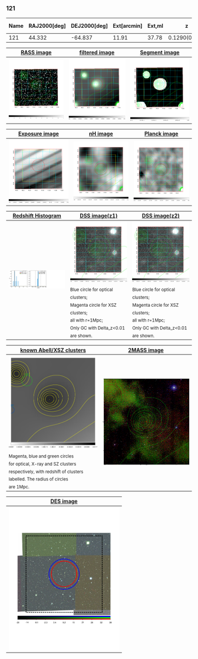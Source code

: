 <div STYLE="page-break-after: always;"></div>

### 121

|Name|RAJ2000[deg]|DEJ2000[deg] |Ext[arcmin]| Ext,ml | z | z_src| C|GC(XSZ,Delta_z<0.01)| GC(OPT,Delta_z<0.01)|GC| R_sig[arcmin] | R500[arcmin] | R500[Mpc]| CRsig[c/s] | CR500[c/s] |L500[1E44 erg/s]|F500[1E-12 erg/s/cm^2]| M500[1E14 Msun]|Tx[keV]|Cnt_sig|Beta|Rc[arcmin]|Comment|Alias|
|---|---|---|---|---|---|------|---|--------|---------|----------|---|---|---|---|---|---|---|---|---|---|---|---|---|---|
|121| 44.332| -64.837| 11.91| 37.78| 0.1290(0.000)| -| G| -| -| N| 13.675| 5.535| 0.765| 0.063(0.048)| 0.057(0.044)| 0.458(0.245)| 1.045(0.559)| 1.44(0.39)| 2.79(0.47)| 52.1| 0.806(-0.178+0.138)| 5.465(-1.821+1.660)| $z$ of BCG| t486|

|[RASS image](../image/121/121_img.pdf)|[filtered image](../image/121/121_fil.pdf)|[Segment image](../image/121/121_seg.pdf)|
|-------------------|--------------------|-------------------|
| <img src="../image/121/121_img.png" width="300">  | <img src="../image/121/121_fil.png" width="300">   | <img src="../image/121/121_seg.png" width="300">  |

|[Exposure image](../image/121/121_mex.pdf)| [nH image](../image/121/121_nh.pdf)| [Planck image](../image/121/121_p.pdf)|
|-------------------|--------------------|-------------------|
|<img src="../image/121/121_mex.png" width="300">   | <img src="../image/121/121_nh.png" width="300">    | <img src="../image/121/121_p.png" width="300"> |

|[Redshift Histogram](../image/121/121_zg.pdf) | [DSS image(z1)](../image/121/121_dss_z1.pdf)      |  [DSS image(z2)](../image/121/121_dss_z2.pdf)    |
|-------------------|--------------------|-------------------|
|<img src="../image/121/121_zg.png" width="300"> |<img src="../image/121/121_dss_z1.png" width="300"> <sub><br>Blue circle for optical clusters; <br>Magenta circle for XSZ clusters; <br>all with r=1Mpc; <br>Only GC with Delta_z<0.01 are shown. </sub>| <img src="../image/121/121_dss_z2.png" width="300"><sub><br>Blue circle for optical clusters; <br>Magenta circle for XSZ clusters; <br>all with r=1Mpc; <br>Only GC with Delta_z<0.01 are shown. </sub> |

|[known Abell/XSZ clusters](../image/121/121_gc.pdf) | [2MASS image](../image/121/121_2mass.pdf)      |
|-------------------|-------------------|
|<img src=../image/121/121_gc.png width="300"> <br><sub>Magenta, blue and green circles <br>for optical, X-ray and SZ clusters <br>respectively, with redshift of clusters <br>labelled. The radius of circles <br>are 1Mpc.</sub>|<img src="../image/121/121_2mass.png" width="300">  |

|[DES image](../image/121/121_des.pdf)   |
|-------------------|
| <img src="../image/121/121_des.pdf" width="300">  |

